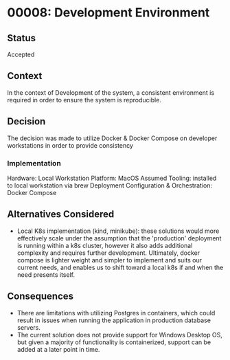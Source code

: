 
# 00008: Development Environment

## Status

Accepted

## Context

In the context of Development of the system, a consistent environment is required in order to ensure the system is reproducible.

## Decision

The decision was made to utilize Docker & Docker Compose on developer workstations in order to provide consistency

### Implementation

Hardware: Local Workstation
Platform: MacOS Assumed
Tooling: installed to local workstation via brew
Deployment Configuration & Orchestration: Docker Compose

## Alternatives Considered

- Local K8s implementation (kind, minikube): these solutions would more effectively scale under the assumption that the 'production' deployment is running within a k8s cluster, however it also adds additional complexity and requires further development. Ultimately, docker compose is lighter weight and simpler to implement and suits our current needs, and enables us to shift toward a local k8s if and when the need presents itself.

## Consequences

- There are limitations with utilizing Postgres in containers, which could result in issues when running the application in production database servers.
- The current solution does not provide support for Windows Desktop OS, but given a majority of functionality is containerized, support can be added at a later point in time.

